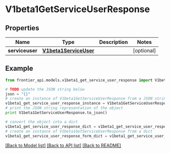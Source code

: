 # V1beta1GetServiceUserResponse


## Properties
Name | Type | Description | Notes
------------ | ------------- | ------------- | -------------
**serviceuser** | [**V1beta1ServiceUser**](V1beta1ServiceUser.md) |  | [optional] 

## Example

```python
from frontier_api.models.v1beta1_get_service_user_response import V1beta1GetServiceUserResponse

# TODO update the JSON string below
json = "{}"
# create an instance of V1beta1GetServiceUserResponse from a JSON string
v1beta1_get_service_user_response_instance = V1beta1GetServiceUserResponse.from_json(json)
# print the JSON string representation of the object
print V1beta1GetServiceUserResponse.to_json()

# convert the object into a dict
v1beta1_get_service_user_response_dict = v1beta1_get_service_user_response_instance.to_dict()
# create an instance of V1beta1GetServiceUserResponse from a dict
v1beta1_get_service_user_response_form_dict = v1beta1_get_service_user_response.from_dict(v1beta1_get_service_user_response_dict)
```
[[Back to Model list]](../README.md#documentation-for-models) [[Back to API list]](../README.md#documentation-for-api-endpoints) [[Back to README]](../README.md)


